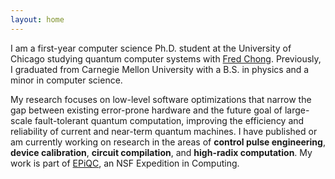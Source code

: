 ```yaml
---
layout: home
---
```


I am a first-year computer science Ph.D. student at the University of Chicago studying quantum computer systems with <a href="https://people.cs.uchicago.edu/~ftchong/" target="_blank" rel="noopener noreferrer">Fred Chong</a>. Previously, I graduated from Carnegie Mellon University with a B.S. in physics and a minor in computer science. 

My research focuses on low-level software optimizations that narrow the gap between existing error-prone hardware and the future goal of large-scale fault-tolerant quantum computation, improving the efficiency and reliability of current and near-term quantum machines. I have published or am currently working on research in the areas of <span style="color:var(--text); font-weight: bold">control pulse engineering</span>, <span style="color:var(--text); font-weight: bold">device calibration</span>, <span style="color:var(--text); font-weight: bold">circuit compilation</span>, and <span style="color:var(--text); font-weight: bold">high-radix computation</span>. My work is part of <a href="https://www.epiqc.cs.uchicago.edu/" target="_blank" rel="noopener noreferrer">EPiQC</a>, an NSF Expedition in Computing.